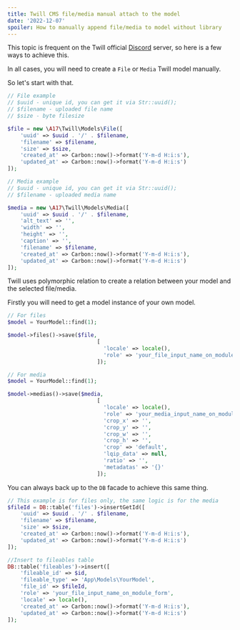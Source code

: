 ```yaml
---
title: Twill CMS file/media manual attach to the model
date: '2022-12-07'
spoiler: How to manually append file/media to model without library
---
```


This topic is frequent on the Twill official [Discord](https://discord.link/twill) server, so here is a few ways to achieve this.

In all cases, you will need to create a `File` or `Media` Twill model manually.

So let's start with that.

```php
// File example
// $uuid - unique id, you can get it via Str::uuid();
// $filename - uploaded file name
// $size - byte filesize

$file = new \A17\Twill\Models\File([
    'uuid' => $uuid . '/' . $filename,
    'filename' => $filename,
    'size' => $size,
    'created_at' => Carbon::now()->format('Y-m-d H:i:s'),
    'updated_at' => Carbon::now()->format('Y-m-d H:i:s')
]);
```

```php
// Media example
// $uuid - unique id, you can get it via Str::uuid();
// $filename - uploaded media name

$media = new \A17\Twill\Models\Media([
    'uuid' => $uuid . '/' . $filename,
    'alt_text' => '',
    'width' => '',
    'height' => '',
    'caption' => '',
    'filename' => $filename,
    'created_at' => Carbon::now()->format('Y-m-d H:i:s'),
    'updated_at' => Carbon::now()->format('Y-m-d H:i:s')
]);
```

Twill uses polymorphic relation to create a relation between your model and the selected file/media.

Firstly you will need to get a model instance of your own model.

```php
// For files
$model = YourModel::find(1);

$model->files()->save($file, 
                            [
                              'locale' => locale(), 
                              'role' => 'your_file_input_name_on_module_form'
                            ]);
```

```php
// For media
$model = YourModel::find(1);

$model->medias()->save($media, 
                            [
                              'locale' => locale(), 
                              'role' => 'your_media_input_name_on_module_form',
                              'crop_x' => '',
                              'crop_y' => '',
                              'crop_w' => '',
                              'crop_h' => '',
                              'crop' => 'default',
                              'lqip_data' => null,
                              'ratio' => '',
                              'metadatas' => '{}'
                            ]);
```

You can always back up to the `DB` facade to achieve this same thing.

```php
// This example is for files only, the same logic is for the media
$fileId = DB::table('files')->insertGetId([
    'uuid' => $uuid . '/' . $filename,
    'filename' => $filename,
    'size' => $size,
    'created_at' => Carbon::now()->format('Y-m-d H:i:s'),
    'updated_at' => Carbon::now()->format('Y-m-d H:i:s')
]);

//Insert to fileables table
DB::table('fileables')->insert([
    'fileable_id' => $id,
    'fileable_type' => 'App\Models\YourModel',
    'file_id' => $fileId,
    'role' => 'your_file_input_name_on_module_form',
    'locale' => locale(),
    'created_at' => Carbon::now()->format('Y-m-d H:i:s'),
    'updated_at' => Carbon::now()->format('Y-m-d H:i:s')
]);
```